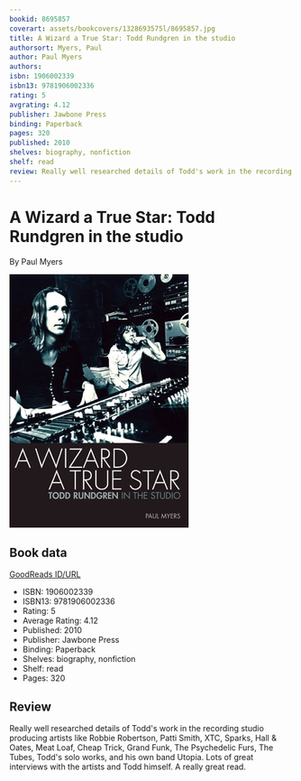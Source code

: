 ```yaml
---
bookid: 8695857
coverart: assets/bookcovers/1328693575l/8695857.jpg
title: A Wizard a True Star: Todd Rundgren in the studio
authorsort: Myers, Paul
author: Paul Myers
authors: 
isbn: 1906002339
isbn13: 9781906002336
rating: 5
avgrating: 4.12
publisher: Jawbone Press
binding: Paperback
pages: 320
published: 2010
shelves: biography, nonfiction
shelf: read
review: Really well researched details of Todd's work in the recording studio producing artists like Robbie Robertson, Patti Smith, XTC, Sparks, Hall & Oates, Meat Loaf, Cheap Trick, Grand Funk, The Psychedelic Furs, The Tubes, Todd's solo works, and his own band Utopia. Lots of great interviews with the artists and Todd himself. A really great read.
---
```


# A Wizard a True Star: Todd Rundgren in the studio

By Paul Myers

![](../../assets/bookcovers/1328693575l/8695857.jpg)

## Book data

[GoodReads ID/URL](https://www.goodreads.com/book/show/8695857)

- ISBN: 1906002339
- ISBN13: 9781906002336
- Rating: 5
- Average Rating: 4.12
- Published: 2010
- Publisher: Jawbone Press
- Binding: Paperback
- Shelves: biography, nonfiction
- Shelf: read
- Pages: 320

## Review

Really well researched details of Todd's work in the recording studio producing artists like Robbie Robertson, Patti Smith, XTC, Sparks, Hall & Oates, Meat Loaf, Cheap Trick, Grand Funk, The Psychedelic Furs, The Tubes, Todd's solo works, and his own band Utopia. Lots of great interviews with the artists and Todd himself. A really great read.

